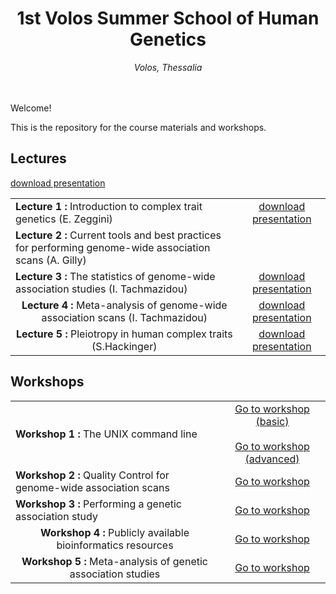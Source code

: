 <div align="center">
<h1>1st Volos Summer School of Human Genetics</h1>
<i>Volos, Thessalia</i>
</div>
<br>
<br>


Welcome! 

This is the repository for the course materials and workshops. 

## Lectures
<table>
<tr>
<td><strong>Lecture 1 : </strong> Introduction to complex trait genetics (E. Zeggini)</td>
<td align="center"><a href="https://github.com/wtsi-team144/VolosSummerSchool/blob/master/Lectures/Lecture1.pptx">download presentation</a> </td>
</tr>
<tr>
<td><strong>Lecture 2 : </strong> Current tools and best practices for performing genome-wide association scans (A. Gilly)</td>
<t dalign="center"><a href="https://github.com/wtsi-team144/VolosSummerSchool/blob/master/Lectures/Lecture2.pptx">download presentation</a> </td>
</tr>
<tr>
<td><strong>Lecture 3 : </strong> The statistics of genome-wide association studies (I. Tachmazidou)</td>
<td align="center"><a href="https://github.com/wtsi-team144/VolosSummerSchool/blob/master/Lectures/Lecture3.pptx">download presentation</a> </td>
</tr>
<tr>
<td align="center"><strong>Lecture 4 : </strong> Meta-analysis of genome-wide association scans (I. Tachmazidou)</td>
<td align="center"><a href="https://github.com/wtsi-team144/VolosSummerSchool/blob/master/Lectures/Lecture4.pptx">download presentation</a> </td>
</tr>
<tr>
<td align="center"><strong>Lecture 5 : </strong> Pleiotropy in human complex traits (S.Hackinger)</td>
<td align="center"><a href="https://github.com/wtsi-team144/VolosSummerSchool/blob/master/Lectures/Lecture5.pptx">download presentation</a> </td>
</tr>
</table>

## Workshops

<table>
<tr>
<td><strong>Workshop 1 : </strong> The UNIX command line</td>
<td align="center"><a href="https://github.com/wtsi-team144/VolosSummerSchool/blob/master/Workshop1a_BasicUNIX/Basic_UNIX.ipynb">Go to workshop (basic)</a> <br><br>
<a href="https://github.com/wtsi-team144/VolosSummerSchool/blob/master/Workshop1b_AdvancedUNIX/Advanced%20bash%20tutorial.ipynb">Go to workshop (advanced)</a> 
</td>
</tr>
<tr>
<td><strong>Workshop 2 : </strong> Quality Control for genome-wide association scans</td>
<td align="center"><a href="https://github.com/wtsi-team144/VolosSummerSchool/blob/master/Workshop2_QC/Workshop_QC.ipynb">Go to workshop</a> </td>
</tr>
<tr>
<td><strong>Workshop 3 : </strong> Performing a genetic association study</td>
<td align="center"><a href="https://github.com/wtsi-team144/VolosSummerSchool/blob/master/Workshop3_geneticAssociation/VSS_WS3_Genetic_Association.ipynb">Go to workshop</a> </td>
</tr>
<tr>
<td align="center"><strong>Workshop 4 : </strong> Publicly available bioinformatics resources</td>
<td align="center"><a href="">Go to workshop</a> </td>
</tr>
<tr>
<td align="center"><strong>Workshop 5 : </strong> Meta-analysis of genetic association studies</td>
<td align="center"><a href="">Go to workshop</a> </td>
</tr>
</table>





